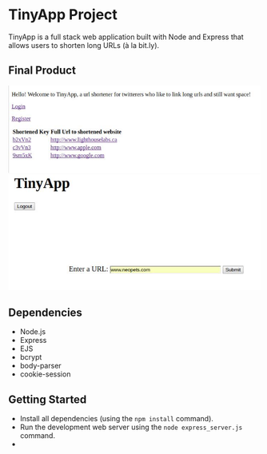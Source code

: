 # TinyApp Project

TinyApp is a full stack web application built with Node and Express that allows users to shorten long URLs (à la bit.ly).

## Final Product

!["Home Screen"](https://github.com/Joe-mcgee/TinyApp/blob/master/screenshots/root.jpg)
!["Add Url"](https://github.com/Joe-mcgee/TinyApp/blob/master/screenshots/add.jpg)

## Dependencies

- Node.js
- Express
- EJS
- bcrypt
- body-parser
- cookie-session

## Getting Started

- Install all dependencies (using the `npm install` command).
- Run the development web server using the `node express_server.js` command.
-
